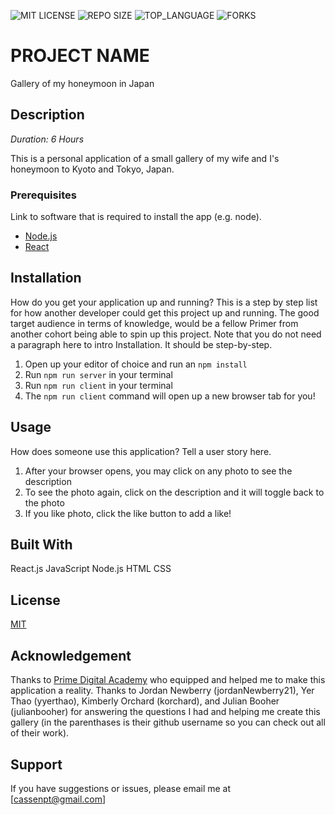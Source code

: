 ![MIT LICENSE](https://img.shields.io/github/license/cassen999/the_marketplace.svg?style=flat-square)
![REPO SIZE](https://img.shields.io/github/repo-size/cassen999/the_marketplace.svg?style=flat-square)
![TOP_LANGUAGE](https://img.shields.io/github/languages/top/cassen999/the_marketplace.svg?style=flat-square)
![FORKS](https://img.shields.io/github/forks/cassen999/the_marketplace.svg?style=social)

# PROJECT NAME

Gallery of my honeymoon in Japan

## Description

_Duration: 6 Hours_

This is a personal application of a small gallery of my wife and I's honeymoon to Kyoto and Tokyo, Japan.

### Prerequisites

Link to software that is required to install the app (e.g. node).

- [Node.js](https://nodejs.org/en/)
- [React](https://reactjs.org/)

## Installation

How do you get your application up and running? This is a step by step list for how another developer could get this project up and running. The good target audience in terms of knowledge, would be a fellow Primer from another cohort being able to spin up this project. Note that you do not need a paragraph here to intro Installation. It should be step-by-step.

1. Open up your editor of choice and run an `npm install`
2. Run `npm run server` in your terminal
3. Run `npm run client` in your terminal
4. The `npm run client` command will open up a new browser tab for you!

## Usage
How does someone use this application? Tell a user story here.

1. After your browser opens, you may click on any photo to see the description
2. To see the photo again, click on the description and it will toggle back to the photo
3. If you like photo, click the like button to add a like!

## Built With

React.js
JavaScript
Node.js
HTML
CSS

## License
[MIT](https://choosealicense.com/licenses/mit/)

## Acknowledgement
Thanks to [Prime Digital Academy](www.primeacademy.io) who equipped and helped me to make this application a reality.
Thanks to Jordan Newberry (jordanNewberry21), Yer Thao (yyerthao), Kimberly Orchard (korchard), and Julian Booher (julianbooher)
for answering the questions I had and helping me create this gallery (in the parenthases is their github username so you can
check out all of their work).

## Support
If you have suggestions or issues, please email me at [cassenpt@gmail.com]